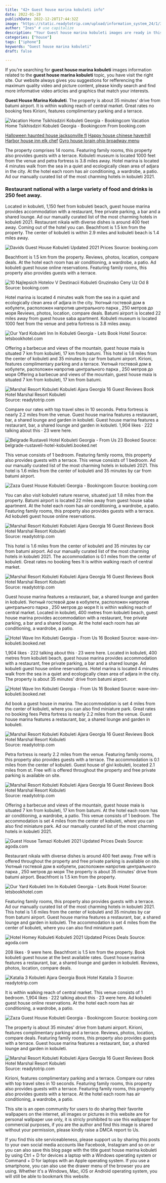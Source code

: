 ```yaml
---
title: "42+ Guest house marina kobuleti info"
date: 2022-01-19
publishDate: 2022-12-28T17:44:32Z
image: "https://static.readytotrip.com/upload/information_system_24/1/3/0/item_1301491/photo_38959872.jpg"
author: "Ines" # use capitalize
description: "Your Guest house marina kobuleti images are ready in this website. Guest house marina kobuleti are a topic that is being searched for and liked by netizens today. You can Get the Guest house marina kobuleti files here. Find and Download all royalty-free vectors."
categories: ["house"]
tags: ["iphone"]
keywords: "Guest house marina kobuleti"
draft: false

---
```


If you're searching for **guest house marina kobuleti** images information related to the **guest house marina kobuleti** topic, you have visit the right  site.  Our website always  gives you  suggestions  for refferencing  the maximum  quality video and picture  content, please kindly search and find more informative video articles and graphics  that match your interests.

**Guest House Marina Kobuleti**. The property is about 35 minutes&#039; drive from batumi airport. It is within walking reach of central market. Great rates  no booking fees Kirioni, features complimentary parking and a terrace.

![Vacation Home Tsikhisdziri Kobuleti Georgia - Bookingcom](https://cf.bstatic.com/xdata/images/hotel/max1024x768/256070691.jpg?k=08bb7c7f3bf3cbef3143c73b9e128948d7d7e5b7407f8c1c236315c4a0b47c90&amp;o=&amp;hp=1 "Vacation Home Tsikhisdziri Kobuleti Georgia - Bookingcom")
Vacation Home Tsikhisdziri Kobuleti Georgia - Bookingcom From booking.com

[Halloween haunted house jacksonville fl](/halloween-haunted-house-jacksonville-fl/)
[Happy house chinese haverhill](/happy-house-chinese-haverhill/)
[Harbor house inn elk chef](/harbor-house-inn-elk-chef/)
[Gyro house lorain ohio broadway menu](/gyro-house-lorain-ohio-broadway-menu/)

The property comprises 14 rooms. Featuring family rooms, this property also provides guests with a terrace. Kobuleti museum is located 1000 feet from the venue and petra fortress is 3.8 miles away. Hotel marina is located 4 minutes walk from the sea in a quiet and ecologically clean area of adjara in the city. At the hotel each room has air conditioning, a wardrobe, a patio. Ad our manually curated list of the most charming hotels in kobuleti 2021.

### Restaurant national with a large variety of food and drinks is 250 feet away.

Located in kobuleti, 1,150 feet from kobuleti beach, guest house marina provides accommodation with a restaurant, free private parking, a bar and a shared lounge. Ad our manually curated list of the most charming hotels in kobuleti 2021. Restaurant nikala with diverse dishes is around 400 feet away. Coming out of the hotel you can. Beachfront is 1.5 km from the property. The center of kobuleti is within 2.9 miles and kobuleti beach is 1.4 miles away.


![Davids Guest House Kobuleti Updated 2021 Prices](https://cf.bstatic.com/xdata/images/hotel/max1024x768/100553835.jpg?k=f3159915ac8124f81774806d28ea944b7e6283100dc68bcd2ea73968efb4a164&amp;o=&amp;hp=1 "Davids Guest House Kobuleti Updated 2021 Prices")
Source: booking.com

Beachfront is 1.5 km from the property. Reviews, photos, location, compare deals. At the hotel each room has air conditioning, a wardrobe, a patio. Ad kobuleti guest house online reservations. Featuring family rooms, this property also provides guests with a terrace.

![10 Najlepsich Hotelov V Destinacii Kobuleti Gruzinsko Ceny Uz Od 8](https://cf.bstatic.com/xdata/images/hotel/270x200/305950736.jpg?k=25184b5a90844361425a6190fb9a2095df2e607f520e29b9adce3efc97c1fb68&amp;o= "10 Najlepsich Hotelov V Destinacii Kobuleti Gruzinsko Ceny Uz Od 8")
Source: booking.com

Hotel marina is located 4 minutes walk from the sea in a quiet and ecologically clean area of adjara in the city. Уютный гостевой дом в кобулети, расположен напротив центрального парка , 250 метров до моря Reviews, photos, location, compare deals. Batumi airport is located 22 miles away from guest house saba apartment. Kobuleti museum is located 1000 feet from the venue and petra fortress is 3.8 miles away.

![Our Yard Kobuleti Inn In Kobuleti Georgia - Lets Book Hotel](https://www.letsbookhotel.com/img/max300/510/51030218.jpg "Our Yard Kobuleti Inn In Kobuleti Georgia - Lets Book Hotel")
Source: letsbookhotel.com

Offering a barbecue and views of the mountain, guest house maia is situated 7 km from kobuleti, 17 km from batumi. This hotel is 1.6 miles from the center of kobuleti and 35 minutes by car from batumi airport. Kirioni, features complimentary parking and a terrace. Уютный гостевой дом в кобулети, расположен напротив центрального парка , 250 метров до моря Offering a barbecue and views of the mountain, guest house maia is situated 7 km from kobuleti, 17 km from batumi.

![Marshal Resort Kobuleti Kobuleti Ajara Georgia 16 Guest Reviews Book Hotel Marshal Resort Kobuleti](https://static.readytotrip.com/upload/information_system_24/1/3/0/item_1301491/information_items_1301491.jpg "Marshal Resort Kobuleti Kobuleti Ajara Georgia 16 Guest Reviews Book Hotel Marshal Resort Kobuleti")
Source: readytotrip.com

Compare our rates with top travel sites in 10 seconds. Petra fortress is nearly 2.2 miles from the venue. Guest house marina features a restaurant, bar, a shared lounge and garden in kobuleti. Guest house marina features a restaurant, bar, a shared lounge and garden in kobuleti. 1,904 likes · 222 talking about this · 23 were here.

![Belgrade Rustaveli Hotel Kobuleti Georgia - From Us 23 Booked](https://p.bookcdn.com/data/Photos/Big/4133/413347/413347434/Belgrade-Rustaveli-Hotel-photos-Exterior-Hotel-information.JPEG "Belgrade Rustaveli Hotel Kobuleti Georgia - From Us 23 Booked")
Source: belgrade-rustaveli-hotel-kobuleti.booked.net

This venue consists of 1 bedroom. Featuring family rooms, this property also provides guests with a terrace. This venue consists of 1 bedroom. Ad our manually curated list of the most charming hotels in kobuleti 2021. This hotel is 1.6 miles from the center of kobuleti and 35 minutes by car from batumi airport.

![Zaza Guest House Kobuleti Georgia - Bookingcom](https://cf.bstatic.com/xdata/images/hotel/max1280x900/300050339.jpg?k=e75ca34412fb89831c65de286dd072303e5b3593c14882be55136bf1769cabc6&amp;o=&amp;hp=1 "Zaza Guest House Kobuleti Georgia - Bookingcom")
Source: booking.com

You can also visit kobuleti nature reserve, situated just 1.8 miles from the property. Batumi airport is located 22 miles away from guest house saba apartment. At the hotel each room has air conditioning, a wardrobe, a patio. Featuring family rooms, this property also provides guests with a terrace. Ad kobuleti guest house online reservations.

![Marshal Resort Kobuleti Kobuleti Ajara Georgia 16 Guest Reviews Book Hotel Marshal Resort Kobuleti](https://static.readytotrip.com/upload/information_system_24/1/3/0/item_1301491/photo_38959871.jpg "Marshal Resort Kobuleti Kobuleti Ajara Georgia 16 Guest Reviews Book Hotel Marshal Resort Kobuleti")
Source: readytotrip.com

This hotel is 1.6 miles from the center of kobuleti and 35 minutes by car from batumi airport. Ad our manually curated list of the most charming hotels in kobuleti 2021. The accommodation is 0.1 miles from the center of kobuleti. Great rates  no booking fees It is within walking reach of central market.

![Marshal Resort Kobuleti Kobuleti Ajara Georgia 16 Guest Reviews Book Hotel Marshal Resort Kobuleti](https://static.readytotrip.com/upload/information_system_24/1/3/0/item_1301491/photo_38959879.jpg "Marshal Resort Kobuleti Kobuleti Ajara Georgia 16 Guest Reviews Book Hotel Marshal Resort Kobuleti")
Source: readytotrip.com

Guest house marina features a restaurant, bar, a shared lounge and garden in kobuleti. Уютный гостевой дом в кобулети, расположен напротив центрального парка , 250 метров до моря It is within walking reach of central market. Located in kobuleti, 400 metres from kobuleti beach, guest house marina provides accommodation with a restaurant, free private parking, a bar and a shared lounge. At the hotel each room has air conditioning, a wardrobe, a patio.

![Hotel Wave Inn Kobuleti Georgia - From Us 16 Booked](https://p.bookcdn.com/data/Photos/380x250/7381/738182/738182989/Wave-Inn-photos-Exterior-Wave-Inn.JPEG "Hotel Wave Inn Kobuleti Georgia - From Us 16 Booked")
Source: wave-inn-kobuleti.booked.net

1,904 likes · 222 talking about this · 23 were here. Located in kobuleti, 400 metres from kobuleti beach, guest house marina provides accommodation with a restaurant, free private parking, a bar and a shared lounge. Ad kobuleti guest house online reservations. Hotel marina is located 4 minutes walk from the sea in a quiet and ecologically clean area of adjara in the city. The property is about 35 minutes&#039; drive from batumi airport.

![Hotel Wave Inn Kobuleti Georgia - From Us 16 Booked](https://p.bookcdn.com/data/Photos/320x200/6532/653249/653249163/Wave-Inn-photos-Exterior-Wave-Inn.JPEG "Hotel Wave Inn Kobuleti Georgia - From Us 16 Booked")
Source: wave-inn-kobuleti.booked.net

Ad book a guest house in marina. The accommodation is set 4 miles from the center of kobuleti, where you can also find miniature park. Great rates  no booking fees Petra fortress is nearly 2.2 miles from the venue. Guest house marina features a restaurant, bar, a shared lounge and garden in kobuleti.

![Marshal Resort Kobuleti Kobuleti Ajara Georgia 16 Guest Reviews Book Hotel Marshal Resort Kobuleti](https://static.readytotrip.com/upload/information_system_24/1/3/0/item_1301491/photo_38959880.jpg "Marshal Resort Kobuleti Kobuleti Ajara Georgia 16 Guest Reviews Book Hotel Marshal Resort Kobuleti")
Source: readytotrip.com

Petra fortress is nearly 2.2 miles from the venue. Featuring family rooms, this property also provides guests with a terrace. The accommodation is 0.1 miles from the center of kobuleti. Guest house of givi kobuleti, located 2.1 miles from st. Free wifi is offered throughout the property and free private parking is available on site.

![Marshal Resort Kobuleti Kobuleti Ajara Georgia 16 Guest Reviews Book Hotel Marshal Resort Kobuleti](https://static.readytotrip.com/upload/information_system_24/1/3/0/item_1301491/photo_38959876.jpg "Marshal Resort Kobuleti Kobuleti Ajara Georgia 16 Guest Reviews Book Hotel Marshal Resort Kobuleti")
Source: readytotrip.com

Offering a barbecue and views of the mountain, guest house maia is situated 7 km from kobuleti, 17 km from batumi. At the hotel each room has air conditioning, a wardrobe, a patio. This venue consists of 1 bedroom. The accommodation is set 4 miles from the center of kobuleti, where you can also find miniature park. Ad our manually curated list of the most charming hotels in kobuleti 2021.

![Guest House Tamazi Kobuleti 2021 Updated Prices Deals](https://q-xx.bstatic.com/xdata/images/hotel/840x460/147659658.jpg?k=a7818a87fbdccccc606aa55a7861449f41ae807ee3d2e40759cd3dfddbfa3bc2&amp;o= "Guest House Tamazi Kobuleti 2021 Updated Prices Deals")
Source: agoda.com

Restaurant nikala with diverse dishes is around 400 feet away. Free wifi is offered throughout the property and free private parking is available on site. Уютный гостевой дом в кобулети, расположен напротив центрального парка , 250 метров до моря The property is about 35 minutes&#039; drive from batumi airport. Beachfront is 1.5 km from the property.

![Our Yard Kobuleti Inn In Kobuleti Georgia - Lets Book Hotel](https://www.letsbookhotel.com/img/max300/510/51030237.jpg "Our Yard Kobuleti Inn In Kobuleti Georgia - Lets Book Hotel")
Source: letsbookhotel.com

Featuring family rooms, this property also provides guests with a terrace. Ad our manually curated list of the most charming hotels in kobuleti 2021. This hotel is 1.6 miles from the center of kobuleti and 35 minutes by car from batumi airport. Guest house marina features a restaurant, bar, a shared lounge and garden in kobuleti. The accommodation is set 4 miles from the center of kobuleti, where you can also find miniature park.

![Hotel Homey Kobuleti Kobuleti 2021 Updated Prices Deals](https://q-xx.bstatic.com/xdata/images/hotel/840x460/150228642.jpg?k=00a67e878420a82c5a974f3b58bf2b4be5e07f4b685be3b0139be342a564b121&amp;o= "Hotel Homey Kobuleti Kobuleti 2021 Updated Prices Deals")
Source: agoda.com

208 likes · 9 were here. Beachfront is 1.5 km from the property. Book kobuleti guest house at the best available rates. Guest house marina features a restaurant, bar, a shared lounge and garden in kobuleti. Reviews, photos, location, compare deals.

![Katalia 3 Kobuleti Ajara Georgia Book Hotel Katalia 3](https://static.readytotrip.com/upload/information_system_24/1/7/8/item_1781172/information_items_1781172.jpg "Katalia 3 Kobuleti Ajara Georgia Book Hotel Katalia 3")
Source: readytotrip.com

It is within walking reach of central market. This venue consists of 1 bedroom. 1,904 likes · 222 talking about this · 23 were here. Ad kobuleti guest house online reservations. At the hotel each room has air conditioning, a wardrobe, a patio.

![Zaza Guest House Kobuleti Georgia - Bookingcom](https://cf.bstatic.com/xdata/images/hotel/max1280x900/300050336.jpg?k=b44d5627c0c59dd7385d0d437e5b16b851ffef4c7a24dce07672f2844a128b4a&amp;o=&amp;hp=1 "Zaza Guest House Kobuleti Georgia - Bookingcom")
Source: booking.com

The property is about 35 minutes&#039; drive from batumi airport. Kirioni, features complimentary parking and a terrace. Reviews, photos, location, compare deals. Featuring family rooms, this property also provides guests with a terrace. Guest house marina features a restaurant, bar, a shared lounge and garden in kobuleti.

![Marshal Resort Kobuleti Kobuleti Ajara Georgia 16 Guest Reviews Book Hotel Marshal Resort Kobuleti](https://static.readytotrip.com/upload/information_system_24/1/3/0/item_1301491/photo_38959872.jpg "Marshal Resort Kobuleti Kobuleti Ajara Georgia 16 Guest Reviews Book Hotel Marshal Resort Kobuleti")
Source: readytotrip.com

Kirioni, features complimentary parking and a terrace. Compare our rates with top travel sites in 10 seconds. Featuring family rooms, this property also provides guests with a terrace. Featuring family rooms, this property also provides guests with a terrace. At the hotel each room has air conditioning, a wardrobe, a patio.

This site is an open community for users to do sharing their favorite wallpapers on the internet, all images or pictures in this website are for personal wallpaper use only, it is stricly prohibited to use this wallpaper for commercial purposes, if you are the author and find this image is shared without your permission, please kindly raise a DMCA report to Us.

If you find this site serviceableness, please support us by sharing this posts to your own social media accounts like Facebook, Instagram and so on or you can also save this blog page with the title guest house marina kobuleti by using Ctrl + D for devices a laptop with a Windows operating system or Command + D for laptops with an Apple operating system. If you use a smartphone, you can also use the drawer menu of the browser you are using. Whether it's a Windows, Mac, iOS or Android operating system, you will still be able to bookmark this website.
